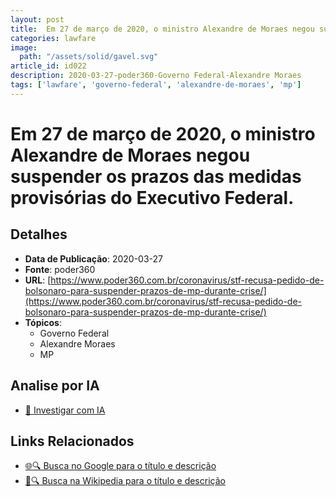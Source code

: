 ```yaml
---
layout: post
title:  Em 27 de março de 2020, o ministro Alexandre de Moraes negou suspender os prazos das medidas provisórias do Executivo Federal.
categories: lawfare
image: 
  path: "/assets/solid/gavel.svg"
article_id: id022
description: 2020-03-27-poder360-Governo Federal-Alexandre Moraes
tags: ['lawfare', 'governo-federal', 'alexandre-de-moraes', 'mp']
---
```


# Em 27 de março de 2020, o ministro Alexandre de Moraes negou suspender os prazos das medidas provisórias do Executivo Federal.

## Detalhes
- **Data de Publicação**: 2020-03-27
- **Fonte**: poder360
- **URL**: [https://www.poder360.com.br/coronavirus/stf-recusa-pedido-de-bolsonaro-para-suspender-prazos-de-mp-durante-crise/](https://www.poder360.com.br/coronavirus/stf-recusa-pedido-de-bolsonaro-para-suspender-prazos-de-mp-durante-crise/)
- **Tópicos**:
  - Governo Federal
  - Alexandre Moraes
  - MP

## Analise por IA
- [🤖 Investigar com IA](https://www.perplexity.ai/search?q=%22not%C3%ADcia%20artigo%20Brasil%22%20Em%2027%20de%20mar%C3%A7o%20de%202020%2C%20o%20ministro%20Alexandre%20de%20Moraes%20negou%20suspender%20os%20prazos%20das%20medidas%20provis%C3%B3rias%20do%20Executivo%20Federal.%20poder360%202020-03-27)

## Links Relacionados
- [🌐🔍 Busca no Google para o título e descrição](https://www.google.com/search?q=%22not%C3%ADcia%20artigo%20Brasil%22%20Em%2027%20de%20mar%C3%A7o%20de%202020%2C%20o%20ministro%20Alexandre%20de%20Moraes%20negou%20suspender%20os%20prazos%20das%20medidas%20provis%C3%B3rias%20do%20Executivo%20Federal.%20poder360%202020-03-27)
- [📖🔍 Busca na Wikipedia para o título e descrição](https://pt.wikipedia.org/w/index.php?search=%22not%C3%ADcia%20artigo%20Brasil%22%20Em%2027%20de%20mar%C3%A7o%20de%202020%2C%20o%20ministro%20Alexandre%20de%20Moraes%20negou%20suspender%20os%20prazos%20das%20medidas%20provis%C3%B3rias%20do%20Executivo%20Federal.%20poder360%202020-03-27)

